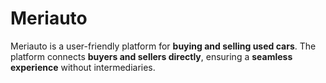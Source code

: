 # Meriauto
Meriauto is a user-friendly platform for **buying and selling used cars**. The platform connects **buyers and sellers directly**, ensuring a **seamless experience** without intermediaries.  
